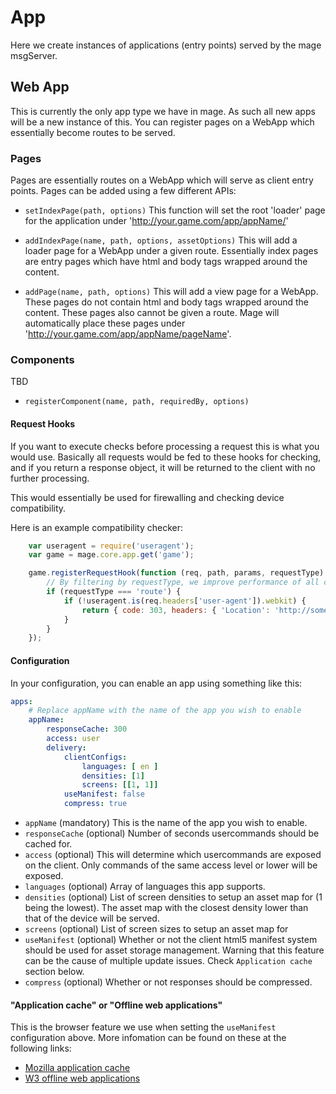 # App

Here we create instances of applications (entry points) served by the mage msgServer.

## Web App

This is currently the only app type we have in mage. As such all new apps will be a new instance of
this. You can register pages on a WebApp which essentially become routes to be served.

### Pages

Pages are essentially routes on a WebApp which will serve as client entry points. Pages can be added
using a few different APIs:

* `setIndexPage(path, options)` This function will set the root 'loader' page for the application
under 'http://your.game.com/app/appName/'

* `addIndexPage(name, path, options, assetOptions)` This will add a loader page for a WebApp under a
given route. Essentially index pages are entry pages which have html and body tags wrapped around
the content.

* `addPage(name, path, options)` This will add a view page for a WebApp. These pages do not contain
html and body tags wrapped around the content. These pages also cannot be given a route. Mage will
automatically place these pages under 'http://your.game.com/app/appName/pageName'.


### Components

TBD

* `registerComponent(name, path, requiredBy, options)` 

#### Request Hooks

If you want to execute checks before processing a request this is what you would use. Basically all
requests would be fed to these hooks for checking, and if you return a response object, it will be
returned to the client with no further processing.

This would essentially be used for firewalling and checking device compatibility.

Here is an example compatibility checker:
```javascript
	var useragent = require('useragent');
	var game = mage.core.app.get('game');

	game.registerRequestHook(function (req, path, params, requestType) {
		// By filtering by requestType, we improve performance of all commands
		if (requestType === 'route') {
			if (!useragent.is(req.headers['user-agent']).webkit) {
				return { code: 303, headers: { 'Location': 'http://some.url.com/' }, output: null};
			}
		}
	});
```

#### Configuration

In your configuration, you can enable an app using something like this:

```yaml
apps:
	# Replace appName with the name of the app you wish to enable
    appName:
        responseCache: 300
        access: user
        delivery:
            clientConfigs:
                languages: [ en ]
                densities: [1]
                screens: [[1, 1]]
            useManifest: false
            compress: true
```

* `appName` (mandatory) This is the name of the app you wish to enable.
* `responseCache` (optional) Number of seconds usercommands should be cached for.
* `access` (optional) This will determine which usercommands are exposed on the client. Only
  commands of the same access level or lower will be exposed.
* `languages` (optional) Array of languages this app supports.
* `densities` (optional) List of screen densities to setup an asset map for (1 being the lowest).
  The asset map with the closest density lower than that of the device will be served.
* `screens` (optional) List of screen sizes to setup an asset map for
* `useManifest` (optional) Whether or not the client html5 manifest system should be used for asset
  storage management. Warning that this feature can be the cause of multiple update issues. Check
  `Application cache` section below.
* `compress` (optional) Whether or not responses should be compressed.


#### "Application cache" or "Offline web applications"

This is the browser feature we use when setting the `useManifest` configuration above. More
infomation can be found on these at the following links:

* [Mozilla application cache](https://developer.mozilla.org/en/docs/HTML/Using_the_application_cache)
* [W3 offline web applications](http://www.w3.org/TR/2011/WD-html5-20110525/offline.html)